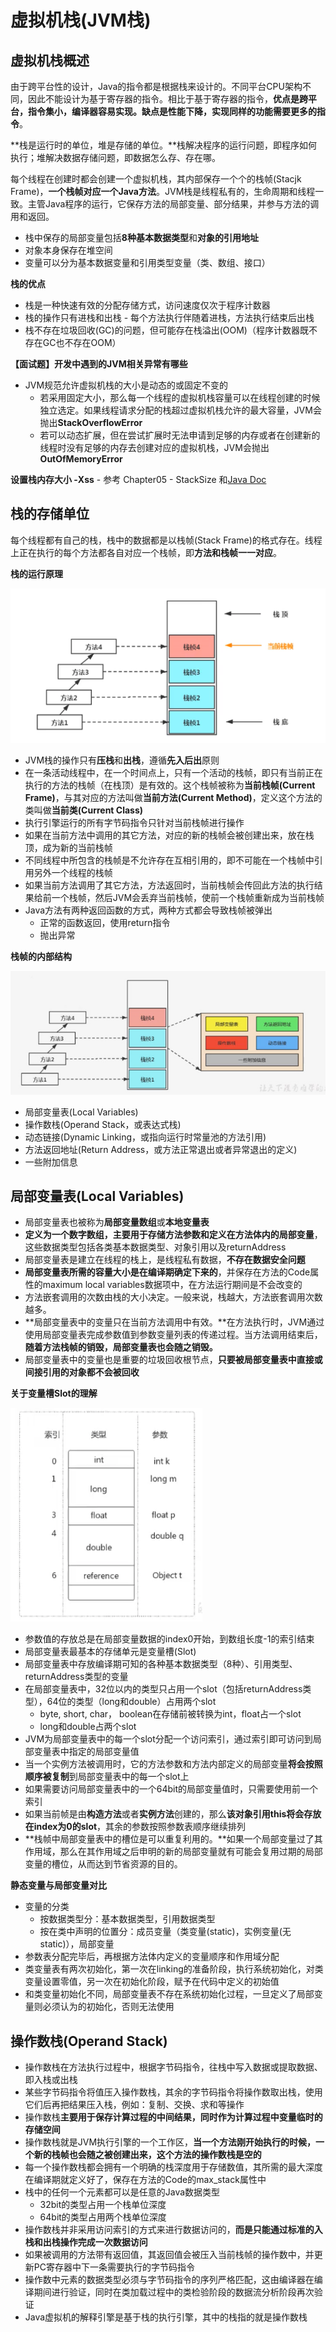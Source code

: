 # 虚拟机栈\(JVM栈\)

## 虚拟机栈概述

由于跨平台性的设计，Java的指令都是根据栈来设计的。不同平台CPU架构不同，因此不能设计为基于寄存器的指令。相比于基于寄存器的指令，**优点是跨平台，指令集小，编译器容易实现。缺点是性能下降，实现同样的功能需要更多的指令**。

**栈是运行时的单位，堆是存储的单位。**栈解决程序的运行问题，即程序如何执行；堆解决数据存储问题，即数据怎么存、存在哪。

每个线程在创建时都会创建一个虚拟机栈，其内部保存一个个的栈帧\(Stacjk Frame\)，**一个栈帧对应一个Java方法**。JVM栈是线程私有的，生命周期和线程一致。主管Java程序的运行，它保存方法的局部变量、部分结果，并参与方法的调用和返回。

* 栈中保存的局部变量包括**8种基本数据类型**和**对象的引用地址**
* 对象本身保存在堆空间
* 变量可以分为基本数据变量和引用类型变量（类、数组、接口）

**栈的优点**

* 栈是一种快速有效的分配存储方式，访问速度仅次于程序计数器
* 栈的操作只有进栈和出栈 - 每个方法执行伴随着进栈，方法执行结束后出栈
* 栈不存在垃圾回收\(GC\)的问题，但可能存在栈溢出\(OOM\)（程序计数器既不存在GC也不存在OOM）

**【面试题】开发中遇到的JVM相关异常有哪些**

* JVM规范允许虚拟机栈的大小是动态的或固定不变的
  * 若采用固定大小，那么每一个线程的虚拟机栈容量可以在线程创建的时候独立选定。如果线程请求分配的栈超过虚拟机栈允许的最大容量，JVM会抛出**StackOverflowError**
  * 若可以动态扩展，但在尝试扩展时无法申请到足够的内存或者在创建新的线程时没有足够的内存去创建对应的虚拟机栈，JVM会抛出**OutOfMemoryError**

**设置栈内存大小 -Xss** - 参考 Chapter05 - StackSize 和[Java Doc](https://docs.oracle.com/en/java/javase/11/tools/java.html#GUID-3B1CE181-CD30-4178-9602-230B800D4FAE)

## 栈的存储单位

每个线程都有自己的栈，栈中的数据都是以栈帧\(Stack Frame\)的格式存在。线程上正在执行的每个方法都各自对应一个栈帧，即**方法和栈帧一一对应**。

**栈的运行原理**

![](.gitbook/assets/screen-shot-2021-07-18-at-6.13.13-pm.png)

* JVM栈的操作只有**压栈**和**出栈**，遵循**先入后出**原则
* 在一条活动线程中，在一个时间点上，只有一个活动的栈帧，即只有当前正在执行的方法的栈帧（在栈顶）是有效的。这个栈帧被称为**当前栈帧\(Current Frame\)**，与其对应的方法叫做**当前方法\(Current Method\)**，定义这个方法的类叫做**当前类\(Current Class\)**
* 执行引擎运行的所有字节码指令只针对当前栈帧进行操作
* 如果在当前方法中调用的其它方法，对应的新的栈帧会被创建出来，放在栈顶，成为新的当前栈帧
* 不同线程中所包含的栈帧是不允许存在互相引用的，即不可能在一个栈帧中引用另外一个线程的栈帧
* 如果当前方法调用了其它方法，方法返回时，当前栈帧会传回此方法的执行结果给前一个栈帧，然后JVM会丢弃当前栈帧，使前一个栈帧重新成为当前栈帧
* Java方法有两种返回函数的方式，两种方式都会导致栈帧被弹出
  * 正常的函数返回，使用return指令
  * 抛出异常

**栈帧的内部结构**

![](.gitbook/assets/screen-shot-2021-07-19-at-8.49.06-pm.jpeg)

* 局部变量表\(Local Variables\)
* 操作数栈\(Operand Stack，或表达式栈\)
* 动态链接\(Dynamic Linking，或指向运行时常量池的方法引用\)
* 方法返回地址\(Return Address，或方法正常退出或者异常退出的定义\)
* 一些附加信息

## 局部变量表\(Local Variables\)

* 局部变量表也被称为**局部变量数组**或**本地变量表**
* **定义为一个数字数组，主要用于存储方法参数和定义在方法体内的局部变量**，这些数据类型包括各类基本数据类型、对象引用以及returnAddress
* 局部变量表是建立在线程的栈上，是线程私有数据，**不存在数据安全问题**
* **局部变量表所需的容量大小是在编译期确定下来的**，并保存在方法的Code属性的maximum local variables数据项中，在方法运行期间是不会改变的
* 方法嵌套调用的次数由栈的大小决定。一般来说，栈越大，方法嵌套调用次数越多。
* **局部变量表中的变量只在当前方法调用中有效。**在方法执行时，JVM通过使用局部变量表完成参数值到参数变量列表的传递过程。当方法调用结束后，**随着方法栈帧的销毁，局部变量表也会随之销毁。**
* 局部变量表中的变量也是重要的垃圾回收根节点，**只要被局部变量表中直接或间接引用的对象都不会被回收**

**关于变量槽Slot的理解**

![](.gitbook/assets/screen-shot-2021-07-19-at-10.38.02-pm.png)

* 参数值的存放总是在局部变量数据的index0开始，到数组长度-1的索引结束
* 局部变量表最基本的存储单元是变量槽\(Slot\)
* 局部变量表中存放编译期可知的各种基本数据类型（8种）、引用类型、returnAddress类型的变量
* 在局部变量表中，32位以内的类型只占用一个slot（包括returnAddress类型），64位的类型（long和double）占用两个slot
  * byte, short, char， boolean在存储前被转换为int，float占一个slot
  * long和double占两个slot
* JVM为局部变量表中的每一个slot分配一个访问索引，通过索引即可访问到局部变量表中指定的局部变量值
* 当一个实例方法被调用时，它的方法参数和方法内部定义的局部变量**将会按照顺序被复制**到局部变量表中的每一个slot上
* 如果需要访问局部变量表中的一个64bit的局部变量值时，只需要使用前一个索引
* 如果当前帧是由**构造方法**或者**实例方法**创建的，那么**该对象引用this将会存放在index为0的slot**，其余的参数按照参数表顺序继续排列
* **栈帧中局部变量表中的槽位是可以重复利用的。**如果一个局部变量过了其作用域，那么在其作用域之后申明的新的局部变量就有可能会复用过期的局部变量的槽位，从而达到节省资源的目的。

**静态变量与局部变量对比**

* 变量的分类
  * 按数据类型分：基本数据类型，引用数据类型
  * 按在类中声明的位置分：成员变量（类变量\(static\)，实例变量\(无static\)），局部变量
* 参数表分配完毕后，再根据方法体内定义的变量顺序和作用域分配
* 类变量表有两次初始化，第一次在linking的准备阶段，执行系统初始化，对类变量设置零值，另一次在初始化阶段，赋予在代码中定义的初始值
* 和类变量初始化不同，局部变量表不存在系统初始化过程，一旦定义了局部变量则必须认为的初始化，否则无法使用

## 操作数栈\(Operand Stack\)

* 操作数栈在方法执行过程中，根据字节码指令，往栈中写入数据或提取数据、即入栈或出栈
* 某些字节码指令将值压入操作数栈，其余的字节码指令将操作数取出栈，使用它们后再把结果压入栈，例如：复制、交换、求和等操作
* 操作数栈**主要用于保存计算过程的中间结果，同时作为计算过程中变量临时的存储空间**
* 操作数栈就是JVM执行引擎的一个工作区，**当一个方法刚开始执行的时候，一个新的栈帧也会随之被创建出来，这个方法的操作数栈是空的**
* 每一个操作数栈都会拥有一个明确的栈深度用于存储数值，其所需的最大深度在编译期就定义好了，保存在方法的Code的max\_stack属性中
* 栈中的任何一个元素都可以是任意的Java数据类型
  * 32bit的类型占用一个栈单位深度
  * 64bit的类型占用两个栈单位深度
* 操作数栈并非采用访问索引的方式来进行数据访问的，**而是只能通过标准的入栈和出栈操作完成一次数据访问**
* 如果被调用的方法带有返回值，其返回值会被压入当前栈帧的操作数中，并更新PC寄存器中下一条需要执行的字节码指令
* 操作数中元素的数据类型必须与字节码指令的序列严格匹配，这由编译器在编译期间进行验证，同时在类加载过程中的类检验阶段的数据流分析阶段再次验证
* Java虚拟机的解释引擎是基于栈的执行引擎，其中的栈指的就是操作数栈





